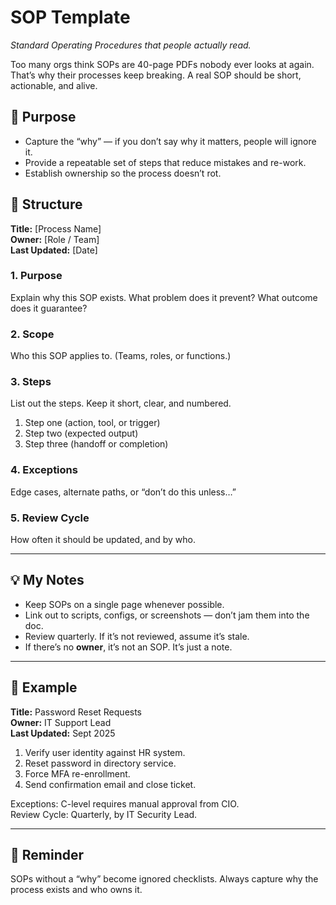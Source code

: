 # SOP Template
*Standard Operating Procedures that people actually read.*

Too many orgs think SOPs are 40-page PDFs nobody ever looks at again. That’s why their processes keep breaking. A real SOP should be short, actionable, and alive.  

## 🎯 Purpose
- Capture the “why” — if you don’t say why it matters, people will ignore it.  
- Provide a repeatable set of steps that reduce mistakes and re-work.  
- Establish ownership so the process doesn’t rot.  

## 📂 Structure

**Title:** [Process Name]  
**Owner:** [Role / Team]  
**Last Updated:** [Date]  

### 1. Purpose
Explain why this SOP exists. What problem does it prevent? What outcome does it guarantee?  

### 2. Scope
Who this SOP applies to. (Teams, roles, or functions.)  

### 3. Steps
List out the steps. Keep it short, clear, and numbered.  

1. Step one (action, tool, or trigger)  
2. Step two (expected output)  
3. Step three (handoff or completion)  

### 4. Exceptions
Edge cases, alternate paths, or “don’t do this unless…”  

### 5. Review Cycle
How often it should be updated, and by who.  

---

## 💡 My Notes
- Keep SOPs on a single page whenever possible.  
- Link out to scripts, configs, or screenshots — don’t jam them into the doc.  
- Review quarterly. If it’s not reviewed, assume it’s stale.  
- If there’s no **owner**, it’s not an SOP. It’s just a note.  

---

## 📝 Example
**Title:** Password Reset Requests  
**Owner:** IT Support Lead  
**Last Updated:** Sept 2025  

1. Verify user identity against HR system.  
2. Reset password in directory service.  
3. Force MFA re-enrollment.  
4. Send confirmation email and close ticket.  

Exceptions: C-level requires manual approval from CIO.  
Review Cycle: Quarterly, by IT Security Lead.  

---

## 🚨 Reminder
SOPs without a “why” become ignored checklists. Always capture why the process exists and who owns it.
